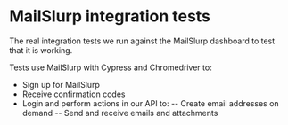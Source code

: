 # MailSlurp integration tests
The real integration tests we run against the MailSlurp dashboard to test that it is working. 

Tests use MailSlurp with Cypress and Chromedriver to:
- Sign up for MailSlurp
- Receive confirmation codes
- Login and perform actions in our API to:
-- Create email addresses on demand
-- Send and receive emails and attachments
